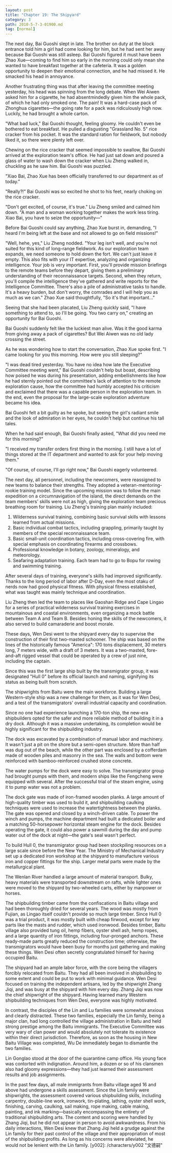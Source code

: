 ```yaml
---
layout: post
title: "Chapter 19: The Shipyard"
category: 3
path: 2010-5-7-3-01900.md
tag: [normal]
---
```


The next day, Bai Guoshi slept in late. The brother on duty at the block entrance told him a girl had come looking for him, but he had sent her away because Bai Guoshi was still asleep. Bai Guoshi figured it must have been Zhao Xue—coming to find him so early in the morning could only mean she wanted to have breakfast together at the cafeteria. It was a golden opportunity to deepen their emotional connection, and he had missed it. He smacked his head in annoyance.

Another frustrating thing was that after leaving the committee meeting yesterday, his head was spinning from the long debate. When Wei Aiwen asked him for a cigarette, he had absentmindedly given him the whole pack, of which he had only smoked one. The pain! It was a hard-case pack of Zhonghua cigarettes—the going rate for a pack was ridiculously high now. Luckily, he had brought a whole carton.

"What bad luck," Bai Guoshi thought, feeling gloomy. He couldn't even be bothered to eat breakfast. He pulled a disgusting "Grassland No. 5" rice cracker from his pocket. It was the standard ration for fieldwork, but nobody liked it, so there were plenty left over.

Chewing on the rice cracker that seemed impossible to swallow, Bai Guoshi arrived at the exploration team's office. He had just sat down and poured a glass of water to wash down the cracker when Liu Zheng walked in, chuckling as he saw him. Bai Guoshi was puzzled.

"Xiao Bai, Zhao Xue has been officially transferred to our department as of today."

"Really?!" Bai Guoshi was so excited he shot to his feet, nearly choking on the rice cracker.

"Don't get excited, of course, it's true." Liu Zheng smiled and calmed him down. "A man and a woman working together makes the work less tiring. Xiao Bai, you have to seize the opportunity—"

Before Bai Guoshi could say anything, Zhao Xue burst in, demanding, "I heard I'm being left at the base and not allowed to go on field missions!"

"Well, hehe, yes," Liu Zheng nodded. "Your leg isn't well, and you're not suited for this kind of long-range fieldwork. As our exploration team expands, we need someone to hold down the fort. We can't just leave it empty. This also fits with your IT expertise, analyzing and organizing intelligence. Your job is very important. First, you'll provide mission briefings to the remote teams before they depart, giving them a preliminary understanding of their reconnaissance targets. Second, when they return, you'll compile the intelligence they've gathered and write reports for the Intelligence Committee. There's also a pile of administrative tasks to handle. It's a heavy burden, but don't worry, the comrades and I will help you as much as we can." Zhao Xue said thoughtfully, "So it's that important..."

Seeing that she had been placated, Liu Zheng quickly said, "I have something to attend to, so I'll be going. You two carry on," creating an opportunity for Bai Guoshi.

Bai Guoshi suddenly felt like the luckiest man alive. Was it the good karma from giving away a pack of cigarettes? But Wei Aiwen was no old lady crossing the street.

As he was wondering how to start the conversation, Zhao Xue spoke first. "I came looking for you this morning. How were you still sleeping?"

"I was dead tired yesterday. You have no idea how late the Executive Committee meeting went," Bai Guoshi couldn't help but boast, describing how poised he was during his presentation, adding embellishments like how he had sternly pointed out the committee's lack of attention to the remote exploration cause, how the committee had humbly accepted his criticism and exclaimed that there was a capable person in the exploration team. In the end, even the proposal for the large-scale exploration adventure became his idea.

Bai Guoshi felt a bit guilty as he spoke, but seeing the girl's radiant smile and the look of admiration in her eyes, he couldn't help but continue his tall tales.

When he had said enough, Bai Guoshi finally asked, "What did you need me for this morning?"

"I received my transfer orders first thing in the morning. I still have a lot of things stored at the IT department and wanted to ask for your help moving them."

"Of course, of course, I'll go right now," Bai Guoshi eagerly volunteered.

The next day, all personnel, including the newcomers, were reassigned to new teams to balance their strengths. They adopted a veteran-mentoring-rookie training model. Since the upcoming mission was to follow the main expedition on a circumnavigation of the island, the direct demands on the team members' skills were not as high, giving the exploration team precious breathing room for training. Liu Zheng's training plan mainly included:

1.  Wilderness survival training, combining basic survival skills with lessons learned from actual missions.
2.  Basic individual combat tactics, including grappling, primarily taught by members of the special reconnaissance team.
3.  Basic small-unit coordination tactics, including cross-covering fire, with special emphasis on coordinating firearms and crossbows.
4.  Professional knowledge in botany, zoology, mineralogy, and meteorology.
5.  Seafaring adaptation training. Each team had to go to Bopu for rowing and swimming training.

After several days of training, everyone's skills had improved significantly. Thanks to the long period of labor after D-Day, even the most otaku of nerds now had good physical fitness. With physical fitness established, what was taught was mainly technique and coordination.

Liu Zheng then led the team to places like Gaoshan Ridge and Cape Lingao for a series of practical wilderness survival training exercises in mountainous and coastal environments, even organizing a mock battle between Team A and Team B. Besides honing the skills of the newcomers, it also served to build camaraderie and boost morale.

These days, Wen Desi went to the shipyard every day to supervise the construction of their first two-masted schooner. The ship was based on the lines of the historically famous "America": 170 tons displacement, 30 meters long, 7 meters wide, with a draft of 3 meters. It was a two-masted, fore-and-aft rigged vessel that could be operated by a crew of just nine, including the captain.

Since this was the first large ship built by the transmigrator group, it was designated "Hull 0" before its official launch and naming, signifying its status as being built from scratch.

The shipwrights from Baitu were the main workforce. Building a large Western-style ship was a new challenge for them, as it was for Wen Desi, and a test of the transmigrators' overall industrial capacity and coordination.

Since no one had experience launching a 170-ton ship, the new-era shipbuilders opted for the safer and more reliable method of building it in a dry dock. Although it was a massive undertaking, its completion would be highly significant for the shipbuilding industry.

The dock was excavated by a combination of manual labor and machinery. It wasn't just a pit on the shore but a semi-open structure. More than half was dug out of the beach, while the other part was enclosed by a cofferdam made of wooden piles and masonry in the sea. The walls and bottom were reinforced with bamboo-reinforced crushed stone concrete.

The water pumps for the dock were easy to solve. The transmigrator group had brought pumps with them, and modern ships like the Fengcheng were equipped with several. After the successful trial of the steam engine, using it to pump water was not a problem.

The dock gate was made of iron-framed wooden planks. A large amount of high-quality timber was used to build it, and shipbuilding caulking techniques were used to increase the watertightness between the planks. The gate was opened and closed by a winch-driven cable. To power the winch and pumps, the machine department had built a dedicated boiler and a matching 50-horsepower horizontal steam engine for the dock. Besides operating the gate, it could also power a sawmill during the day and pump water out of the dock at night—the gate's seal wasn't perfect.

To build Hull 0, the transmigrator group had been stockpiling resources on a large scale since before the New Year. The Ministry of Mechanical Industry set up a dedicated iron workshop at the shipyard to manufacture various iron and copper fittings for the ship. Larger metal parts were made by the metallurgical plant.

The Wenlan River handled a large amount of material transport. Bulky, heavy materials were transported downstream on rafts, while lighter ones were moved to the shipyard by two-wheeled carts, either by manpower or horses.

The shipbuilding timber came from the confiscations in Baitu village and had been thoroughly dried for several years. The wood was mostly from Fujian, as Lingao itself couldn't provide so much large timber. Since Hull 0 was a trial product, it was mostly built with cheap firwood, except for key parts like the masts and rudder, which used ironwood. Besides timber, Baitu village also provided tung oil, hemp fibers, oyster shell ash, hemp ropes, and a large quantity of iron fittings, including four-pronged anchors. These ready-made parts greatly reduced the construction time; otherwise, the transmigrators would have been busy for months just gathering and making these things. Wen Desi often secretly congratulated himself for having occupied Baitu.

The shipyard had an ample labor force, with the core being the villagers forcibly relocated from Baitu. They had all been involved in shipbuilding to some extent and could be put to work with minimal guidance. Wen Desi focused on training the independent artisans, led by the shipwright Zhang Jiqi, and was busy at the shipyard with him every day. Zhang Jiqi was now the chief shipwright of the shipyard. Having learned many Western shipbuilding techniques from Wen Desi, everyone was highly motivated.

In contrast, the disciples of the Lin and Lu families were somewhat anxious and clearly distracted. These two families, especially the Lin family, being a major clan, had long controlled the village administration in Baitu and held strong prestige among the Baitu immigrants. The Executive Committee was very wary of clan power and would absolutely not tolerate its existence within their direct jurisdiction. Therefore, as soon as the housing in New Baitu Village was completed, Wu De immediately began to dismantle the two families.

Lin Gonglao stood at the door of the quarantine camp office. His young face was contorted with indignation. Around him, a dozen or so of his clansmen also had gloomy expressions—they had just learned their assessment results and job assignments.

In the past few days, all male immigrants from Baitu village aged 16 and above had undergone a skills assessment. Since the Lin family were shipwrights, the assessment covered various shipbuilding skills, including carpentry, double-line work, ironwork, tin-plating, lathing, oyster shell work, finishing, carving, caulking, sail making, rope making, cable making, painting, and ink marking—basically encompassing the entirety of traditional shipbuilding arts. The content and scoring were handled by Zhang Jiqi, but he did not appear in person to avoid awkwardness. From his daily interactions, Wen Desi knew that Zhang Jiqi held a grudge against the Lin family for their past control of the village and their appropriation of most of the shipbuilding profits. As long as his concerns were alleviated, he would not be lenient with the Lin family.
[y002]: /characters/y002 "文德嗣"